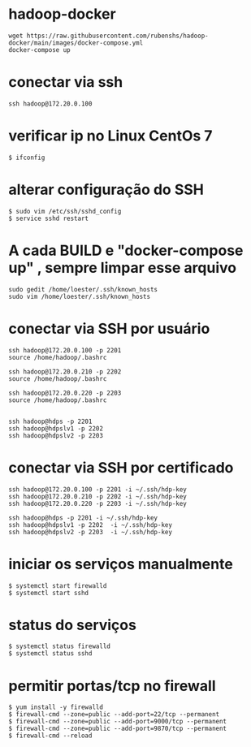 # hadoop-docker
```
wget https://raw.githubusercontent.com/rubenshs/hadoop-docker/main/images/docker-compose.yml
docker-compose up
```

# conectar via ssh
```
ssh hadoop@172.20.0.100
``` 

# verificar ip no Linux CentOs 7
```
$ ifconfig
```

# alterar configuração do SSH
```
$ sudo vim /etc/ssh/sshd_config
$ service sshd restart
```

# A cada BUILD e "docker-compose up" , sempre limpar esse arquivo
```
sudo gedit /home/loester/.ssh/known_hosts
sudo vim /home/loester/.ssh/known_hosts
```

# conectar via SSH por usuário
```
ssh hadoop@172.20.0.100 -p 2201
source /home/hadoop/.bashrc

ssh hadoop@172.20.0.210 -p 2202
source /home/hadoop/.bashrc

ssh hadoop@172.20.0.220 -p 2203
source /home/hadoop/.bashrc


ssh hadoop@hdps -p 2201
ssh hadoop@hdpslv1 -p 2202
ssh hadoop@hdpslv2 -p 2203
```

# conectar via SSH por certificado
```
ssh hadoop@172.20.0.100 -p 2201 -i ~/.ssh/hdp-key
ssh hadoop@172.20.0.210 -p 2202 -i ~/.ssh/hdp-key
ssh hadoop@172.20.0.220 -p 2203 -i ~/.ssh/hdp-key

ssh hadoop@hdps -p 2201 -i ~/.ssh/hdp-key
ssh hadoop@hdpslv1 -p 2202  -i ~/.ssh/hdp-key
ssh hadoop@hdpslv2 -p 2203  -i ~/.ssh/hdp-key
```

# iniciar os serviços manualmente
```
$ systemctl start firewalld
$ systemctl start sshd
```

# status do serviços
```
$ systemctl status firewalld
$ systemctl status sshd
```

# permitir portas/tcp no firewall
```
$ yum install -y firewalld
$ firewall-cmd --zone=public --add-port=22/tcp --permanent
$ firewall-cmd --zone=public --add-port=9000/tcp --permanent
$ firewall-cmd --zone=public --add-port=9870/tcp --permanent
$ firewall-cmd --reload
```

